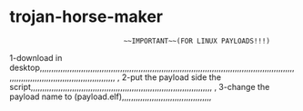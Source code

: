 # trojan-horse-maker
         
          
                                ~~IMPORTANT~~(FOR LINUX PAYLOADS!!!)
         
         
         
1-download in desktop,,,,,,,,,,,,,,,,,,,,,,,,,,,,,,,,,,,,,,,,,,,,,,,,,,,,,,,,,,,,,,,,,,,,,,,,,,,,,,,,,,,,,,,,,,,,,,,,,,,,,,,,,,,,,,,,,,,,,,,,,,,,,,,,,,,,,,,,,,,,,,,,,,,,,,,,,,,,,
,
2-put the payload side the script,,,,,,,,,,,,,,,,,,,,,,,,,,,,,,,,,,,,,,,,,,,,,,,,,,,,,,,,,,,,,,,,,,,,,,,,,,,,,,,
,
3-change the payload name to (payload.elf),,,,,,,,,,,,,,,,,,,,,,,,,,,,,,,,,,,,,,,
